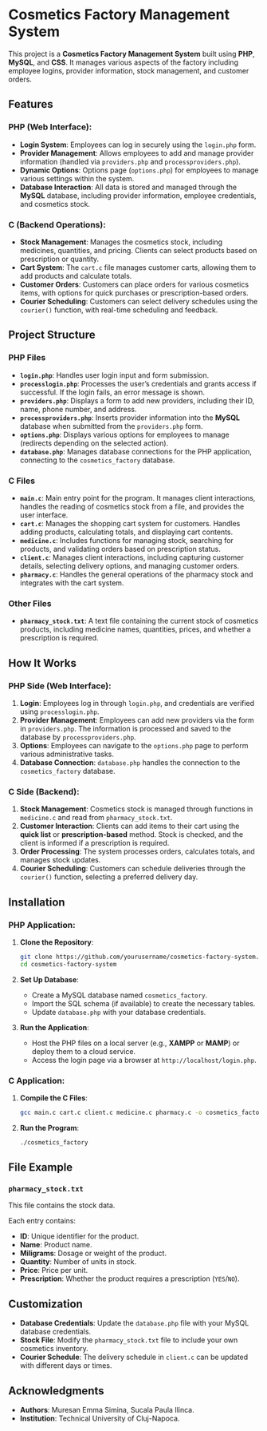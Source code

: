 # Cosmetics Factory Management System

This project is a **Cosmetics Factory Management System** built using **PHP**, **MySQL**, and **CSS**. It manages various aspects of the factory including employee logins, provider information, stock management, and customer orders.

## Features

### PHP (Web Interface):
- **Login System**: Employees can log in securely using the `login.php` form.
- **Provider Management**: Allows employees to add and manage provider information (handled via `providers.php` and `processproviders.php`).
- **Dynamic Options**: Options page (`options.php`) for employees to manage various settings within the system.
- **Database Interaction**: All data is stored and managed through the **MySQL** database, including provider information, employee credentials, and cosmetics stock.

### C (Backend Operations):
- **Stock Management**: Manages the cosmetics stock, including medicines, quantities, and pricing. Clients can select products based on prescription or quantity.
- **Cart System**: The `cart.c` file manages customer carts, allowing them to add products and calculate totals.
- **Customer Orders**: Customers can place orders for various cosmetics items, with options for quick purchases or prescription-based orders.
- **Courier Scheduling**: Customers can select delivery schedules using the `courier()` function, with real-time scheduling and feedback.

## Project Structure

### PHP Files

- **`login.php`**: Handles user login input and form submission.
- **`processlogin.php`**: Processes the user’s credentials and grants access if successful. If the login fails, an error message is shown.
- **`providers.php`**: Displays a form to add new providers, including their ID, name, phone number, and address.
- **`processproviders.php`**: Inserts provider information into the **MySQL** database when submitted from the `providers.php` form.
- **`options.php`**: Displays various options for employees to manage (redirects depending on the selected action).
- **`database.php`**: Manages database connections for the PHP application, connecting to the `cosmetics_factory` database.

### C Files

- **`main.c`**: Main entry point for the program. It manages client interactions, handles the reading of cosmetics stock from a file, and provides the user interface.
- **`cart.c`**: Manages the shopping cart system for customers. Handles adding products, calculating totals, and displaying cart contents.
- **`medicine.c`**: Includes functions for managing stock, searching for products, and validating orders based on prescription status.
- **`client.c`**: Manages client interactions, including capturing customer details, selecting delivery options, and managing customer orders.
- **`pharmacy.c`**: Handles the general operations of the pharmacy stock and integrates with the cart system.

### Other Files

- **`pharmacy_stock.txt`**: A text file containing the current stock of cosmetics products, including medicine names, quantities, prices, and whether a prescription is required.

## How It Works

### PHP Side (Web Interface):
1. **Login**: Employees log in through `login.php`, and credentials are verified using `processlogin.php`.
2. **Provider Management**: Employees can add new providers via the form in `providers.php`. The information is processed and saved to the database by `processproviders.php`.
3. **Options**: Employees can navigate to the `options.php` page to perform various administrative tasks.
4. **Database Connection**: `database.php` handles the connection to the `cosmetics_factory` database.

### C Side (Backend):
1. **Stock Management**: Cosmetics stock is managed through functions in `medicine.c` and read from `pharmacy_stock.txt`.
2. **Customer Interaction**: Clients can add items to their cart using the **quick list** or **prescription-based** method. Stock is checked, and the client is informed if a prescription is required.
3. **Order Processing**: The system processes orders, calculates totals, and manages stock updates.
4. **Courier Scheduling**: Customers can schedule deliveries through the `courier()` function, selecting a preferred delivery day.

## Installation

### PHP Application:
1. **Clone the Repository**:
    ```bash
    git clone https://github.com/yourusername/cosmetics-factory-system.git
    cd cosmetics-factory-system
    ```

2. **Set Up Database**:
    - Create a MySQL database named `cosmetics_factory`.
    - Import the SQL schema (if available) to create the necessary tables.
    - Update `database.php` with your database credentials.

3. **Run the Application**:
    - Host the PHP files on a local server (e.g., **XAMPP** or **MAMP**) or deploy them to a cloud service.
    - Access the login page via a browser at `http://localhost/login.php`.

### C Application:
1. **Compile the C Files**:
    ```bash
    gcc main.c cart.c client.c medicine.c pharmacy.c -o cosmetics_factory
    ```

2. **Run the Program**:
    ```bash
    ./cosmetics_factory
    ```

## File Example

### `pharmacy_stock.txt`
This file contains the stock data.

Each entry contains:
- **ID**: Unique identifier for the product.
- **Name**: Product name.
- **Miligrams**: Dosage or weight of the product.
- **Quantity**: Number of units in stock.
- **Price**: Price per unit.
- **Prescription**: Whether the product requires a prescription (`YES`/`NO`).

## Customization

- **Database Credentials**: Update the `database.php` file with your MySQL database credentials.
- **Stock File**: Modify the `pharmacy_stock.txt` file to include your own cosmetics inventory.
- **Courier Schedule**: The delivery schedule in `client.c` can be updated with different days or times.


## Acknowledgments

- **Authors**: Muresan Emma Simina, Sucala Paula Ilinca.
- **Institution**: Technical University of Cluj-Napoca.

